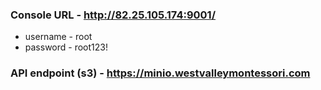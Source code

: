 ### Console URL - http://82.25.105.174:9001/
 - username - root
 - password - root123!

### API endpoint (s3) - https://minio.westvalleymontessori.com